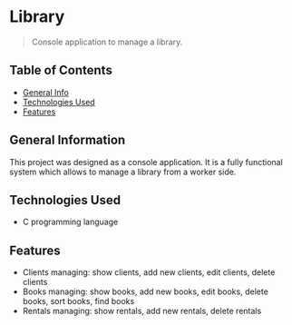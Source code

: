 # Library
> Console application to manage a library.

## Table of Contents
* [General Info](#general-information)
* [Technologies Used](#technologies-used)
* [Features](#features)


## General Information
This project was designed as a console application. It is a fully functional system which allows to manage a library from a worker side.


## Technologies Used
- C programming language 


## Features
- Clients managing: show clients, add new clients, edit clients, delete clients
- Books managing: show books, add new books, edit books, delete books, sort books, find books
- Rentals managing: show rentals, add new rentals, delete rentals
